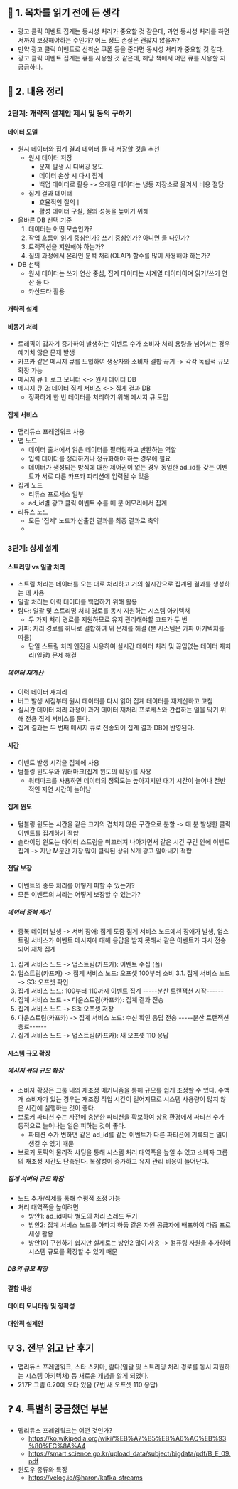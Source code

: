 ## 📖 1. 목차를 읽기 전에 든 생각
- 광고 클릭 이벤트 집계는 동시성 처리가 중요할 것 같은데, 과연 동시성 처리를 하면서까지 보장해야하는 수인가? 어느 정도 손실은 괜찮지 않을까?
- 만약 광고 클릭 이벤트로 선착순 쿠폰 등을 준다면 동시성 처리가 중요할 것 같다.
- 광고 클릭 이벤트 집계는 큐를 사용할 것 같은데, 해당 책에서 어떤 큐를 사용할 지 궁금하다.

## 📝 2. 내용 정리
### 2단계: 개략적 설계안 제시 및 동의 구하기
#### 데이터 모델
- 원시 데이터와 집계 결과 데이터 둘 다 저장할 것을 추천
  - 원시 데이터 저장
    - 문제 발생 시 디버깅 용도
    - 데이터 손상 시 다시 집계
    - 백업 데이터로 활용 -> 오래된 데이터는 냉동 저장소로 옮겨서 비용 절담
  - 집계 결과 데이터
    - 효율적인 질의ㅣ
    - 활성 데이터 구실, 질의 성능을 높이기 위해
- 올바른 DB 선택 기준
  1. 데이터는 어떤 모습인가?
  2. 작업 흐름이 읽기 중심인가? 쓰기 중심인가? 아니면 둘 다인가?
  3. 트랙잭션을 지원해야 하는가?
  4. 질의 과정에서 온라인 분석 처리(OLAP) 함수를 많이 사용해야 하는가?
- DB 선택
  - 원시 데이터는 쓰기 연산 중심, 집계 데이터는 시계열 데이터이며 읽기/쓰기 연산 둘 다
  - 카산드라 활용

#### 개략적 설계
#### 비동기 처리
- 트래픽이 갑자기 증가하여 발생하는 이벤트 수가 소비자 처리 용량을 넘어서는 경우 예기치 않은 문제 발생
- 카프카 같은 메시지 큐를 도입하여 생상자와 소비자 결합 끊기 -> 각각 독립적 규모 확장 가능
- 메시지 큐 1: 로그 모니터 <-> 원시 데이터 DB
- 메시지 큐 2: 데이터 집계 서비스 <-> 집계 결과 DB
  - 정확하게 한 번 데이터를 처리하기 위해 메시지 큐 도입

#### 집계 서비스
- 맵리듀스 프레임워크 사용
- 맵 노드
  - 데이터 출처에서 읽은 데이터를 필터링하고 반환하는 역할
  - 입력 데이터를 정리하거나 정규화해야 하는 경우에 필요
  - 데이터가 생성되는 방식에 대한 제어권이 없는 경우 동일한 ad_id를 갖는 이벤트가 서로 다른 카프카 파티션에 입력될 수 있음
- 집계 노드
  - 리듀스 프로세스 일부
  - ad_id별 광고 클릭 이벤트 수를 매 분 메모리에서 집계
- 리듀스 노드
  - 모든 '집계' 노드가 산출한 결과를 최종 결과로 축약
  - 

### 3단계: 상세 설계
#### 스트리밍 vs 일괄 처리
- 스트림 처리는 데이터를 오는 대로 처리하고 거의 실시간으로 집계된 결과를 생성하는 데 사용
- 일괄 처리는 이력 데이터를 백업하기 위해 활용
- 람다: 일괄 및 스트리밍 처리 경로를 동시 지원하는 시스템 아키텍처
  - 두 가지 처리 경로를 지원하므로 유지 관리해야할 코드가 두 번
- 카파: 처리 경로를 하나로 결합하여 위 문제를 해결 (본 시스템은 카파 아키텍처를 따름)
  - 단일 스트림 처리 엔진을 사용하여 실시간 데이터 처리 및 끊임없는 데이터 재처리(일괄) 문제 해결

##### 데이터 재계산
- 이력 데이터 재처리
- 버그 발생 시점부터 원시 데이터를 다시 읽어 집계 데이터를 재계산하고 고침
- 실시간 데이터 처리 과정이 과거 데이터 재처리 프로세스와 간섭하는 일을 막기 위해 전용 집계 서비스를 둔다.
- 집계 결과는 두 번째 메시지 큐로 전송되어 집계 결과 DB에 반영된다.

#### 시간
- 이벤트 발생 시각을 집계에 사용
- 텀블링 윈도우와 워터마크(집계 윈도의 확장)를 사용
  - 워터마크를 사용하면 데이터의 정확도는 높아지지만 대기 시간이 늘어나 전반적인 지연 시간이 늘어남

#### 집계 윈도
- 텀블링 윈도는 시간을 같은 크기의 겹치지 않은 구간으로 분할 -> 매 분 발생한 클릭 이벤트를 집계하기 적합
- 슬라이딩 윈도는 데이터 스트림을 미끄러져 나아가면서 같은 시간 구간 안에 이벤트 집계 -> 지난 M분간 가장 많이 클릭된 상위 N개 광고 알아내기 적합

#### 전달 보장
- 이벤트의 중복 처리를 어떻게 피할 수 있는가?
- 모든 이벤트의 처리는 어떻게 보장할 수 있는가?

##### 데이터 중복 제거
- 중복 데이터 발생 -> 서버 장애: 집계 도중 집계 서비스 노드에서 장애가 발생, 업스트림 서비스가 이벤트 메시지에 대해 응답을 받지 못해서 같은 이벤트가 다시 전송되어 재차 집계
1. 집계 서비스 노드 -> 업스트림(카프카): 이벤트 수집 (폴)
2. 업스트림(카프카) -> 집계 서비스 노드: 오프셋 100부터 소비
3.1. 집계 서비스 노드 -> S3: 오프셋 확인
3. 집계 서비스 노드: 100부터 110까지 이벤트 집계
-----분산 트랜잭션 시작------
4. 집계 서비스 노드 -> 다운스트림(카프카): 집계 결과 전송
5. 집계 서비스 노드 -> S3: 오프셋 저장
6. 다운스트림(카프카) -> 집계 서비스 노드: 수신 확인 응답 전송
-----분산 트랜잭션 종료------
7. 집계 서비스 노드 -> 업스트림(카프카): 새 오프셋 110 응답

#### 시스템 규모 확장
##### 메시지 큐의 규모 확장
- 소비자 확장은 그룹 내의 재조정 메커니즘을 통해 규모를 쉽게 조정할 수 있다. 수백 개 소비자가 있는 경우는 재조정 작업 시간이 길어지므로 시스템 사용량이 많지 않은 시간에 실행하는 것이 좋다.
- 브로커 파티션 수는 사전에 충분한 파티션을 확보하여 상용 환경에서 파티션 수가 동적으로 늘어나는 일은 피하는 것이 좋다.
  - 파티션 수가 변하면 같은 ad_id를 같는 이벤트가 다른 파티션에 기록되는 일이 생길 수 있기 때문
- 브로커 토픽의 물리적 샤딩을 통해 시스템 처리 대역폭을 높일 수 있고 소비자 그룹의 재조정 시간도 단축된다. 복잡성이 증가하고 유지 관리 비용이 늘어난다.

##### 집계 서버의 규모 확장
- 노드 추가/삭제를 통해 수평적 조정 가능
- 처리 대역폭을 높이려면
  - 방안1: ad_id마다 별도의 처리 스레드 두기
  - 방안2: 집계 서비스 노드를 아파치 하둡 같은 자원 공급자에 배포하여 다중 프로세싱 활용
  - 방안1이 구현하기 쉽지만 실제로는 방안2 많이 사용 -> 컴퓨팅 자원을 추가하여 시스템 규모를 확장할 수 있기 때문

##### DB의 규모 확장


#### 결함 내성

#### 데이터 모니터링 및 정확성

#### 대안적 설계안

## 💡 3. 전부 읽고 난 후기
- 맵리듀스 프레임워크, 스타 스키마, 람다(일괄 및 스트리밍 처리 경로를 동시 지원하는 시스템 아키텍처) 등 새로운 개념을 알게 되었다.
- 217P 그림 6.20에 오타 있음 (7번 새 오프셋 110 응답)

## ❓ 4. 특별히 궁금했던 부분
- 맵리듀스 프레임워크는 어떤 것인가?
  - https://ko.wikipedia.org/wiki/%EB%A7%B5%EB%A6%AC%EB%93%80%EC%8A%A4
  - https://smart.science.go.kr/upload_data/subject/bigdata/pdf/B_E_09.pdf
- 윈도우 종류와 특징
  - https://velog.io/@haron/kafka-streams
